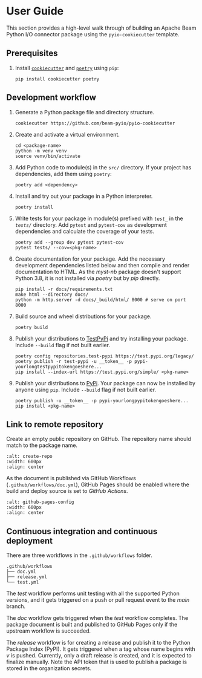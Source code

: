 # User Guide

This section provides a high-level walk through of building an Apache Beam Python I/O connector package using the `pyio-cookiecutter` template.

## Prerequisites

1. Install [`cookiecutter`](https://cookiecutter.readthedocs.io/en/1.7.2/) and [`poetry`](https://python-poetry.org/) using `pip`:

    ```{prompt} bash
    pip install cookiecutter poetry
    ```

## Development workflow

1. Generate a Python package file and directory structure.

    ```{prompt} bash
    cookiecutter https://github.com/beam-pyio/pyio-cookiecutter
    ```

2. Create and activate a virtual environment.

    ```{prompt} bash
    cd <package-name>
    python -m venv venv
    source venv/bin/activate
    ```

3. Add Python code to module(s) in the `src/` directory. If your project has dependencies, add them using `poetry`:

    ```{prompt} bash
    poetry add <dependency>
    ```

4. Install and try out your package in a Python interpreter.

    ```{prompt} bash
    poetry install
    ```

5. Write tests for your package in module(s) prefixed with *`test_`* in the *`tests/`* directory. Add `pytest` and `pytest-cov` as development dependencies and calculate the coverage of your tests.

    ```{prompt} bash
    poetry add --group dev pytest pytest-cov
    pytest tests/ --cov=<pkg-name>
    ```

6. Create documentation for your package. Add the necessary development dependencies listed below and then compile and render documentation to HTML. As the *myst-nb* package doesn't support Python 3.8, it is not installed via *poetry* but by *pip* directly.

    ```{prompt} bash
    pip install -r docs/requirements.txt
    make html --directory docs/
    python -m http.server -d docs/_build/html/ 8000 # serve on port 8000
    ```

7. Build source and wheel distributions for your package.

    ```{prompt} bash
    poetry build
    ```

8. Publish your distributions to [TestPyPi](https://test.pypi.org/) and try installing your package. Include `--build` flag if not built earlier.

    ```{prompt} bash
    poetry config repositories.test-pypi https://test.pypi.org/legacy/
    poetry publish -r test-pypi -u __token__ -p pypi-yourlongtestpypitokengoeshere...
    pip install --index-url https://test.pypi.org/simple/ <pkg-name>
    ```

9. Publish your distributions to [PyPi](https://pypi.org/). Your package can now be installed by anyone using `pip`.  Include `--build` flag if not built earlier.

    ```{prompt} bash
    poetry publish -u __token__ -p pypi-yourlongpypitokengoeshere...
    pip install <pkg-name>
    ```

## Link to remote repository

Create an empty public repository on GitHub. The repository name should match to the package name.

```{image} _static/create-repo.png
:alt: create-repo
:width: 600px
:align: center
```

As the document is published via GitHub Workflows (`.github/workflows/doc.yml`), GitHub Pages should be enabled where the build and deploy source is set to *GitHub Actions*.

```{image} _static/github-pages.png
:alt: github-pages-config
:width: 600px
:align: center
```

## Continuous integration and continuous deployment

There are three workflows in the `.github/workflows` folder.

```text
.github/workflows
├── doc.yml
├── release.yml
└── test.yml
```

The *test* workflow performs unit testing with all the supported Python versions, and it gets triggered on a push or pull request event to the *main* branch.

The *doc* workflow gets triggered when the *test* workflow completes. The package document is built and published to GitHub Pages only if the upstream workflow is succeeded.

The *release* workflow is for creating a release and publish it to the Python Package Index (PyPI). It gets triggered when a tag whose name begins with *v* is pushed. Currently, only a draft release is created, and it is expected to finalize manually. Note the API token that is used to publish a package is stored in the organization secrets.
